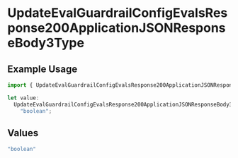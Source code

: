 # UpdateEvalGuardrailConfigEvalsResponse200ApplicationJSONResponseBody3Type

## Example Usage

```typescript
import { UpdateEvalGuardrailConfigEvalsResponse200ApplicationJSONResponseBody3Type } from "@orq-ai/node/models/operations";

let value:
  UpdateEvalGuardrailConfigEvalsResponse200ApplicationJSONResponseBody3Type =
    "boolean";
```

## Values

```typescript
"boolean"
```